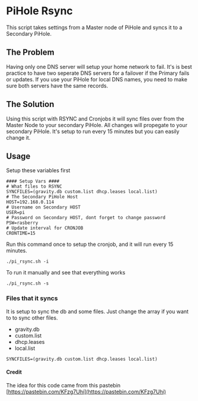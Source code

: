 # PiHole Rsync
This script takes settings from a Master node of PiHole and syncs it to a Secondary PiHole.

## The Problem
Having only one DNS server will setup your home network to fail. It's is best practice to have two seperate DNS servers for a failover if the Primary fails or updates.
If you use your PiHole for local DNS names, you need to make sure both servers have the same records.

## The Solution
Using this script with RSYNC and Cronjobs it will sync files over from the Master Node to your secondary PiHole. All changes will propegate to your secondary PiHole. It's setup to run every 15 minutes but you can easily change it.

## Usage

Setup these variables first
```shell
#### Setup Vars ####
# What files to RSYNC
SYNCFILES=(gravity.db custom.list dhcp.leases local.list) 
# The Secondary PiHole Host
HOST=192.168.0.114
# Username on Secondary HOST
USER=pi
# Password on Secondary HOST, dont forget to change password
PSW=rasberry
# Update interval for CRONJOB
CRONTIME=15
```

Run this command once to setup the cronjob, and it will run every 15 minutes.
```shell
./pi_rsync.sh -i
```

To run it manually and see that everything works
```shell
./pi_rsync.sh -s
```

### Files that it syncs
It is setup to sync the db and some files. Just change the array if you want to to sync other files.

* gravity.db
* custom.list
* dhcp.leases
* local.list

```shell
SYNCFILES=(gravity.db custom.list dhcp.leases local.list) 
```

#### Credit
The idea for this code came from this pastebin [https://pastebin.com/KFzg7Uhi](https://pastebin.com/KFzg7Uhi)